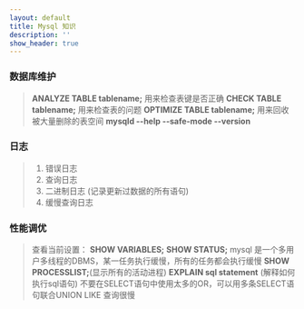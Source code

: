 ```yaml
---
layout: default
title: Mysql 知识
description: ''
show_header: true
---
```


### 数据库维护

> **ANALYZE TABLE tablename;** 用来检查表键是否正确
> **CHECK TABLE tablename;** 用来检查表的问题
> **OPTIMIZE TABLE tablename;** 用来回收被大量删除的表空间
> **mysqld --help --safe-mode --version**

### 日志

> 1. 错误日志
> 2. 查询日志
> 3. 二进制日志 (记录更新过数据的所有语句)
> 4. 缓慢查询日志

### 性能调优

> 查看当前设置：
> **SHOW VARIABLES;**
> **SHOW STATUS;**
> mysql 是一个多用户多线程的DBMS，某一任务执行缓慢，所有的任务都会执行缓慢
> **SHOW PROCESSLIST;**(显示所有的活动进程)
> **EXPLAIN sql statement** (解释如何执行sql语句)
> 不要在SELECT语句中使用太多的OR，可以用多条SELECT语句联合UNION
> LIKE 查询很慢
